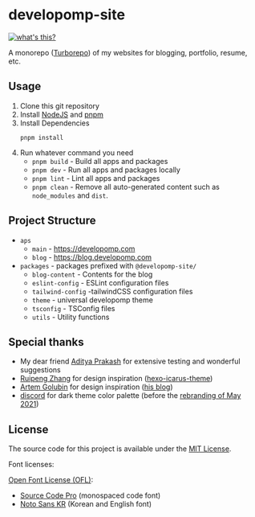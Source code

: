 # developomp-site

[![what's this?](https://img.shields.io/badge/what's_this%3F-grey?style=for-the-badge)](https://developomp.com/portfolio/developomp-site)

A monorepo ([Turborepo](https://turbo.build)) of my websites for blogging, portfolio, resume, etc.

## Usage

1. Clone this git repository
2. Install [NodeJS](https://nodejs.org) and [pnpm](https://pnpm.io/installation)
3. Install Dependencies
   ```
   pnpm install
   ```
4. Run whatever command you need
   - `pnpm build` - Build all apps and packages
   - `pnpm dev` - Run all apps and packages locally
   - `pnpm lint` - Lint all apps and packages
   - `pnpm clean` - Remove all auto-generated content such as `node_modules` and `dist`.

## Project Structure

- `aps`
  - `main` - https://developomp.com
  - `blog` - https://blog.developomp.com
- `packages` - packages prefixed with `@developomp-site/`
  - `blog-content` - Contents for the blog
  - `eslint-config` - ESLint configuration files
  - `tailwind-config` -tailwindCSS configuration files
  - `theme` - universal developomp theme
  - `tsconfig` - TSConfig files
  - `utils` - Utility functions

## Special thanks

- My dear friend [Aditya Prakash](https://github.com/AdityaPrakash-26) for extensive testing and wonderful suggestions
- [Ruipeng Zhang](https://github.com/ppoffice) for design inspiration ([hexo-icarus-theme](https://github.com/ppoffice/hexo-theme-icarus))
- [Artem Golubin](https://github.com/rushter) for design inspiration ([his blog](https://rushter.com/blog))
- [discord](http://discord.com) for dark theme color palette (before the [rebranding of May 2021](https://blog.discord.com/how-were-making-discord-more-welcoming-for-everyone-ee152f198c60))

## License

The source code for this project is available under the [MIT License](./LICENSE).<br>

Font licenses:

[Open Font License (OFL)](https://scripts.sil.org/cms/scripts/page.php?site_id=nrsi&id=OFL#5667e9e4):

- [Source Code Pro](https://fonts.google.com/specimen/Source+Code+Pro?query=source+code+pro) (monospaced code font)
- [Noto Sans KR](https://fonts.google.com/specimen/Noto+Sans+KR) (Korean and English font)
